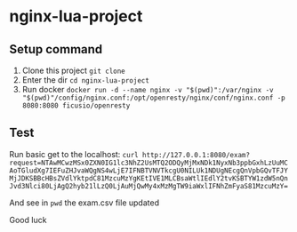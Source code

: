 # nginx-lua-project

## Setup command

1. Clone this project `git clone `
2. Enter the dir `cd nginx-lua-project`
3. Run docker `docker run -d --name nginx -v "$(pwd)":/var/nginx -v "$(pwd)"/config/nginx.conf:/opt/openresty/nginx/conf/nginx.conf -p 8080:8080 ficusio/openresty`

## Test
Run basic get to the localhost:
`curl http://127.0.0.1:8080/exam?request=NTAwMCwzMSx0ZXN0IG1lc3NhZ2UsMTQ2ODQyMjMxNDk1NyxNb3ppbGxhLzUuMCAoTGludXg7IEFuZHJvaWQgNS4wLjE7IFNBTVNVTkcgU0NILUk1NDUgNEcgQnVpbGQvTFJYMjJDKSBBcHBsZVdlYktpdC81MzcuMzYgKEtIVE1MLCBsaWtlIEdlY2tvKSBTYW1zdW5nQnJvd3Nlci80LjAgQ2hyb21lLzQ0LjAuMjQwMy4xMzMgTW9iaWxlIFNhZmFyaS81MzcuMzY=`

And see in `pwd` the exam.csv file updated

Good luck
